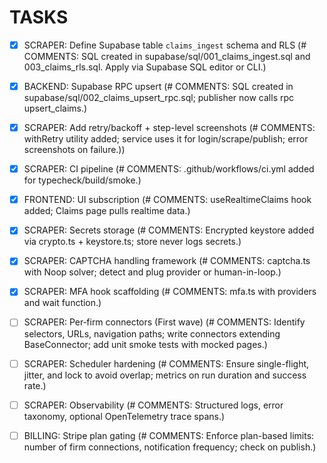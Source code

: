 # TASKS

- [x] SCRAPER: Define Supabase table `claims_ingest` schema and RLS (# COMMENTS: SQL created in supabase/sql/001_claims_ingest.sql and 003_claims_rls.sql. Apply via Supabase SQL editor or CLI.)
- [x] BACKEND: Supabase RPC upsert (# COMMENTS: SQL created in supabase/sql/002_claims_upsert_rpc.sql; publisher now calls rpc upsert_claims.)
- [x] SCRAPER: Add retry/backoff + step-level screenshots (# COMMENTS: withRetry utility added; service uses it for login/scrape/publish; error screenshots on failure.))
- [x] SCRAPER: CI pipeline (# COMMENTS: .github/workflows/ci.yml added for typecheck/build/smoke.)
- [x] FRONTEND: UI subscription (# COMMENTS: useRealtimeClaims hook added; Claims page pulls realtime data.)
- [x] SCRAPER: Secrets storage (# COMMENTS: Encrypted keystore added via crypto.ts + keystore.ts; store never logs secrets.)
- [x] SCRAPER: CAPTCHA handling framework (# COMMENTS: captcha.ts with Noop solver; detect and plug provider or human-in-loop.)
- [x] SCRAPER: MFA hook scaffolding (# COMMENTS: mfa.ts with providers and wait function.)
- [ ] SCRAPER: Per‑firm connectors (First wave) (# COMMENTS: Identify selectors, URLs, navigation paths; write connectors extending BaseConnector; add unit smoke tests with mocked pages.)
- [ ] SCRAPER: Scheduler hardening (# COMMENTS: Ensure single-flight, jitter, and lock to avoid overlap; metrics on run duration and success rate.)
- [ ] SCRAPER: Observability (# COMMENTS: Structured logs, error taxonomy, optional OpenTelemetry trace spans.)
- [ ] BILLING: Stripe plan gating (# COMMENTS: Enforce plan-based limits: number of firm connections, notification frequency; check on publish.)

